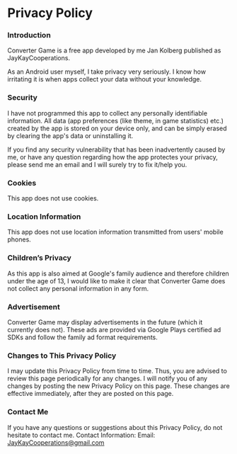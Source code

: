 # Privacy Policy

### Introduction
Converter Game is a free app developed by me Jan Kolberg published as JayKayCooperations.

As an Android user myself, I take privacy very seriously. I know how irritating it is when apps collect your data without your knowledge.

### Security
I have not programmed this app to collect any personally identifiable information. All data (app preferences (like theme, in game statistics) etc.) created by the app is stored on your device only, and can be simply erased by clearing the app's data or uninstalling it.

If you find any security vulnerability that has been inadvertently caused by me, or have any question regarding how the app protectes your privacy, please send me an email and I will surely try to fix it/help you.

### Cookies
This app does not use cookies.

### Location Information
This app does not use location information transmitted from users' mobile phones. 

### Children’s Privacy
As this app is also aimed at Google's family audience and therefore children under the age of 13, I would like to make it clear that Converter Game does not collect any personal information in any form.

### Advertisement
Converter Game may display advertisements in the future (which it currently does not). These ads are provided via Google Plays certified ad SDKs and follow the family ad format requirements.

### Changes to This Privacy Policy
I may update this Privacy Policy from time to time. Thus, you are advised to review this page periodically for any changes. I will notify you of any changes by posting the new Privacy Policy on this page. These changes are effective immediately, after they are posted on this page.

### Contact Me
If you have any questions or suggestions about this Privacy Policy, do not hesitate to contact me.
Contact Information:
Email: JayKayCooperations@gmail.com
